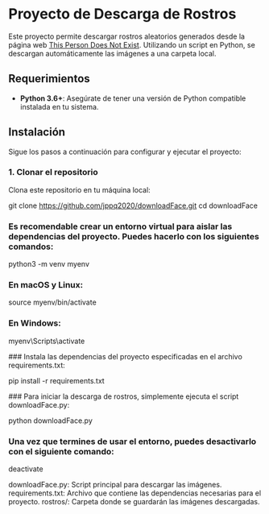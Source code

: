 # Proyecto de Descarga de Rostros

Este proyecto permite descargar rostros aleatorios generados desde la página web [This Person Does Not Exist](https://thispersondoesnotexist.com/). Utilizando un script en Python, se descargan automáticamente las imágenes a una carpeta local.

## Requerimientos

- **Python 3.6+**: Asegúrate de tener una versión de Python compatible instalada en tu sistema.

## Instalación

Sigue los pasos a continuación para configurar y ejecutar el proyecto:

### 1. Clonar el repositorio

Clona este repositorio en tu máquina local:

git clone https://github.com/jppq2020/downloadFace.git
cd downloadFace

### Es recomendable crear un entorno virtual para aislar las dependencias del proyecto. Puedes hacerlo con los siguientes comandos:

python3 -m venv myenv

### En macOS y Linux:
source myenv/bin/activate

### En Windows:
myenv\Scripts\activate

### Instala las dependencias del proyecto especificadas en el archivo requirements.txt:

pip install -r requirements.txt

### Para iniciar la descarga de rostros, simplemente ejecuta el script downloadFace.py:

python downloadFace.py

### Una vez que termines de usar el entorno, puedes desactivarlo con el siguiente comando:

deactivate

downloadFace.py: Script principal para descargar las imágenes.
requirements.txt: Archivo que contiene las dependencias necesarias para el proyecto.
rostros/: Carpeta donde se guardarán las imágenes descargadas.

